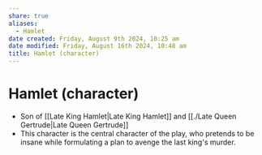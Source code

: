 ```yaml
---
share: true
aliases:
  - Hamlet
date created: Friday, August 9th 2024, 10:25 am
date modified: Friday, August 16th 2024, 10:48 am
title: Hamlet (character)
---
```


# Hamlet (character)

- Son of [[Late King Hamlet|Late King Hamlet]] and [[./Late Queen Gertrude|Late Queen Gertrude]]
- This character is the central character of the play, who pretends to be insane while formulating a plan to avenge the last king's murder.